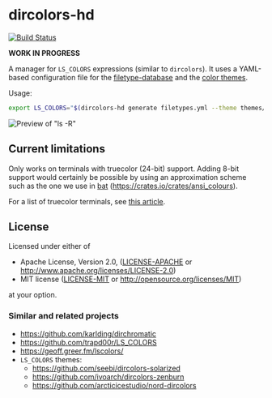 # dircolors-hd

[![Build Status](https://travis-ci.org/sharkdp/dircolors-hd.svg?branch=master)](https://travis-ci.org/sharkdp/dircolors-hd)

**WORK IN PROGRESS**

A manager for `LS_COLORS` expressions (similar to `dircolors`). It uses a YAML-based configuration
file for the [filetype-database](filetypes.yml) and the [color themes](themes/molokai.yml).

Usage:
``` bash
export LS_COLORS="$(dircolors-hd generate filetypes.yml --theme themes/molokai.yml)"
```

![Preview of "ls -R"](https://i.imgur.com/oekLIya.png)

## Current limitations

Only works on terminals with truecolor (24-bit) support. Adding 8-bit support would
certainly be possible by using an approximation scheme such as the one we use in
[bat](https://github.com/sharkdp/bat) (https://crates.io/crates/ansi_colours).

For a list of truecolor terminals, see [this article](https://gist.github.com/XVilka/8346728).


## License

Licensed under either of

 * Apache License, Version 2.0, ([LICENSE-APACHE](LICENSE-APACHE) or http://www.apache.org/licenses/LICENSE-2.0)
 * MIT license ([LICENSE-MIT](LICENSE-MIT) or http://opensource.org/licenses/MIT)

at your option.

### Similar and related projects

- https://github.com/karlding/dirchromatic
- https://github.com/trapd00r/LS_COLORS
- https://geoff.greer.fm/lscolors/
- `LS_COLORS` themes:
   - https://github.com/seebi/dircolors-solarized
   - https://github.com/ivoarch/dircolors-zenburn
   - https://github.com/arcticicestudio/nord-dircolors
